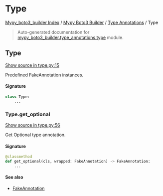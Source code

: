 # Type

[Mypy_boto3_builder Index](../../README.md#mypy_boto3_builder-index) /
[Mypy Boto3 Builder](../index.md#mypy-boto3-builder) /
[Type Annotations](./index.md#type-annotations) /
Type

> Auto-generated documentation for [mypy_boto3_builder.type_annotations.type](https://github.com/youtype/mypy_boto3_builder/blob/main/mypy_boto3_builder/type_annotations/type.py) module.

## Type

[Show source in type.py:15](https://github.com/youtype/mypy_boto3_builder/blob/main/mypy_boto3_builder/type_annotations/type.py#L15)

Predefined FakeAnnotation instances.

#### Signature

```python
class Type:
    ...
```

### Type.get_optional

[Show source in type.py:56](https://github.com/youtype/mypy_boto3_builder/blob/main/mypy_boto3_builder/type_annotations/type.py#L56)

Get Optional type annotation.

#### Signature

```python
@classmethod
def get_optional(cls, wrapped: FakeAnnotation) -> FakeAnnotation:
    ...
```

#### See also

- [FakeAnnotation](./fake_annotation.md#fakeannotation)
